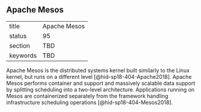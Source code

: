 ## Apache Mesos


|          |              |
| -------- | ------------ |
| title    | Apache Mesos |
| status   | 95           |
| section  | TBD          |
| keywords | TBD          |



Apache Mesos is the distributed systems kernel built similarly to the
Linux kernel, but runs on a different level [@hid-sp18-404-Apache2018].
Apache Mesos performs container and support and massively scalable data
support by splitting scheduling into a two-level architecture.
Applications running on Mesos are containerized separately from the
framework handling infrastructure scheduling
operations [@hid-sp18-404-Mesos2018].
